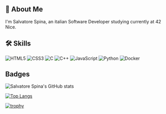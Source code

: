
## 🚀 About Me
I'm Salvatore Spina, an italian Software Developer studying currently at 42 Nice.



## 🛠 Skills
![HTML5](https://img.shields.io/badge/html5-%23E34F26.svg?style=for-the-badge&logo=html5&logoColor=white) 
![CSS3](https://img.shields.io/badge/css3-%231572B6.svg?style=for-the-badge&logo=css3&logoColor=white)
![C](https://img.shields.io/badge/c-%2300599C.svg?style=for-the-badge&logo=c&logoColor=white) 
![C++](https://img.shields.io/badge/c++-%2300599C.svg?style=for-the-badge&logo=c%2B%2B&logoColor=white) 
![JavaScript](https://img.shields.io/badge/javascript-%23323330.svg?style=for-the-badge&logo=javascript&logoColor=%23F7DF1E)
![Python](https://img.shields.io/badge/python-3670A0?style=for-the-badge&logo=python&logoColor=ffdd54) 
![Docker](https://img.shields.io/badge/docker-%230db7ed.svg?style=for-the-badge&logo=docker&logoColor=white)

## Badges
![Salvatore Spina's GitHub stats](https://github-readme-stats.vercel.app/api?username=SalvatoreSpina&show_icons=true&theme=radical)

[![Top Langs](https://github-readme-stats.vercel.app/api/top-langs/?username=SalvatoreSpina&layout=compact&theme=radical)](https://github.com/SalvatoreSpina/github-readme-stats)

[![trophy](https://github-profile-trophy.vercel.app/?username=SalvatoreSpina&theme=tokyonight)](https://github.com/SalvatoreSpina/github-profile-trophy)
